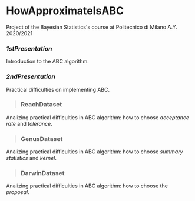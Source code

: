 # HowApproximateIsABC
Project of the Bayesian Statistics's course at Politecnico di Milano A.Y. 2020/2021

### _1stPresentation_
Introduction to the ABC algorithm.

### _2ndPresentation_
Practical difficulties on implementing ABC.

> ### ReachDataset
Analizing practical difficulties in ABC algorithm: how to choose _acceptance rate_ and _tolerance_.

> ### GenusDataset
Analizing practical difficulties in ABC algorithm: how to choose _summary statistics_ and _kernel_.

> ### DarwinDataset 
Analizing practical difficulties in ABC algorithm: how to choose the _proposal_.
